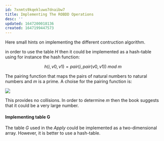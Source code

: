 ```yaml
---
id: 7xnmts9kqekluwo7dnaibw7
title: Implementing The ROBDD Operations
desc: ''
updated: 1647200018136
created: 1647199447573
---
```

Here small hints on implementing the different contruction algorithm. 

in order to use the table $H$ then it could be implemented as a hash-table using for instance the hash function:

$$
h(i, v0, v1) = pair(i, pair(v0, v1)) \; mod \; m
$$

The pairing function that maps the pairs of natural numbers to natural numbers and $m$ is a prime. A choise for the pairing function is:

![](/assets/images/2022-03-13-20-29-52.png)

This provides no collisions. 
In order to determine $m$ then the book suggests that it could be a very large number. 

#### Implementing table G
The table $G$ used in the *Apply* could be implemented as a two-dimensional array. However, it is better to use a hash-table.